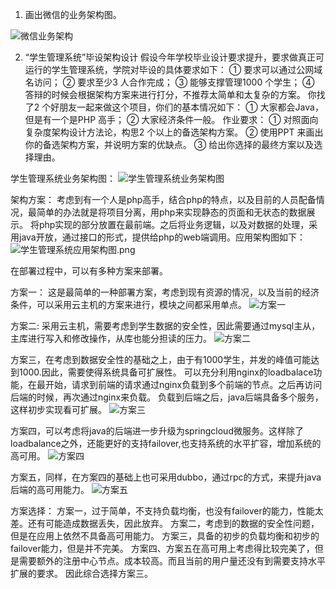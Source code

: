 1. 画出微信的业务架构图。

![微信业务架构](./微信业务架构.png)

2. “学生管理系统”毕设架构设计
   假设今年学校毕业设计要求提升，要求做真正可运行的学生管理系统，学院对毕设的具体要求如下：
   ① 要求可以通过公网域名访问；
   ② 要求至少3 人合作完成；
   ③ 能够支撑管理1000 个学生；
   ④ 答辩的时候会根据架构方案来进行打分，不推荐太简单和太复杂的方案。
   你找了2 个好朋友一起来做这个项目，你们的基本情况如下：
   ① 大家都会Java，但是有一个是PHP 高手；
   ② 大家经济条件一般。
   作业要求：
   ① 对照面向复杂度架构设计方法论，构思2 个以上的备选架构方案。
   ② 使用PPT 来画出你的备选架构方案，并说明方案的优缺点。
   ③ 给出你选择的最终方案以及选择理由。

学生管理系统业务架构图：
![学生管理系统业务架构图](./学生管理系统业务架构图.png)

架构方案：
考虑到有一个人是php高手，结合php的特点，以及目前的人员配备情况，最简单的办法就是将项目分离，用php来实现静态的页面和无状态的数据展示。
将php实现的部分放置在最前端。之后将业务逻辑，以及对数据的处理，采用java开放，通过接口的形式，提供给php的web端调用。应用架构图如下：
![学生管理系统应用架构图.png](./学生管理系统应用架构图.png)

在部署过程中，可以有多种方案来部署。

方案一：
这是最简单的一种部署方案，考虑到现有资源的情况，以及当前的经济条件，可以采用云主机的方案来进行，模块之间都采用单点。
![方案一](./方案一.png)

方案二:
采用云主机，需要考虑到学生数据的安全性，因此需要通过mysql主从，主库进行写入和修改操作，从库也能分担读的压力。
![方案二](./方案二.png)

方案三，在考虑到数据安全性的基础之上，由于有1000学生，并发的峰值可能达到1000.因此，需要使得系统具备可扩展性。
可以充分利用nginx的loadbalace功能，在最开始，请求到前端的请求通过nginx负载到多个前端的节点。之后再访问后端的时候，再次通过nginx来负载。
负载到后端之后，java后端具备多个服务，这样初步实现看可扩展。
![方案三](./方案三.png)

方案四，可以考虑将java的后端进一步升级为springcloud微服务。这样除了loadbalance之外，还能更好的支持failover,也支持系统的水平扩容，增加系统的高可用。
![方案四](./方案四.png)

方案五，同样，在方案四的基础上也可采用dubbo，通过rpc的方式，来提升java后端的高可用能力。
![方案五](./方案五.png)

方案选择：
方案一，过于简单，不支持负载均衡，也没有failover的能力，性能太差。还有可能造成数据丢失，因此放弃。
方案二，考虑到的数据的安全性问题，但是在应用上依然不具备高可用能力。
方案三，具备的初步的负载均衡和初步的failover能力，但是并不完美。
方案四、方案五在高可用上考虑得比较完美了，但是需要额外的注册中心节点。成本较高。而且当前的用户量还没有到需要支持水平扩展的要求。
因此综合选择方案三。